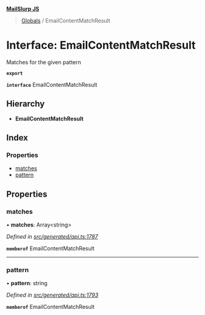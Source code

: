 **[MailSlurp JS](../README.md)**

> [Globals](../README.md) / EmailContentMatchResult

# Interface: EmailContentMatchResult

Matches for the given pattern

**`export`** 

**`interface`** EmailContentMatchResult

## Hierarchy

* **EmailContentMatchResult**

## Index

### Properties

* [matches](emailcontentmatchresult.md#matches)
* [pattern](emailcontentmatchresult.md#pattern)

## Properties

### matches

•  **matches**: Array\<string>

*Defined in [src/generated/api.ts:1787](https://github.com/mailslurp/mailslurp-client/blob/5a4fc29/src/generated/api.ts#L1787)*

**`memberof`** EmailContentMatchResult

___

### pattern

•  **pattern**: string

*Defined in [src/generated/api.ts:1793](https://github.com/mailslurp/mailslurp-client/blob/5a4fc29/src/generated/api.ts#L1793)*

**`memberof`** EmailContentMatchResult
